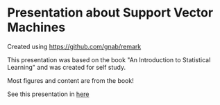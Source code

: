 # Presentation about Support Vector Machines

Created using https://github.com/gnab/remark

This presentation was based on the book "An Introduction to Statistical
Learning" and was created for self study.

Most figures and content are from the book!


See this presentation in [here](https://darcamo.github.io/svm-presentation)
